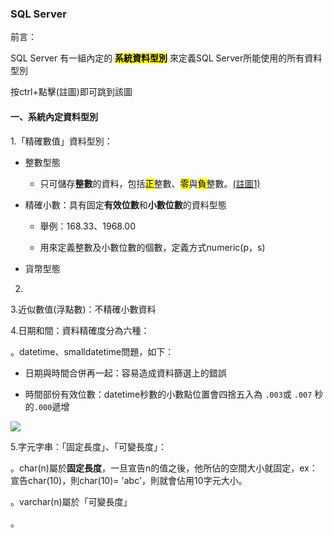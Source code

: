 ### SQL Server

前言：

SQL Server 有一組內定的 **<mark>系統資料型別</mark>** 來定義SQL Server所能使用的所有資料型別​

按ctrl+點擊(註圖)即可跳到該圖

#### 一、系統內定資料型別

1.「精確數值」資料型別：

- 整數型態
  
  - 只可儲存**整數**的資料，包括<mark>正</mark>整數、<mark>零</mark>與<mark>負</mark>整數。[​(註圖1)](https://media.discordapp.net/attachments/1293405178409779201/1311197947589038110/image.png?ex=6747fbbf&is=6746aa3f&hm=b92fbe227b5519cf5a26845b326a3557c510428fc80123562bc65e36bd0aa0f4&=&format=webp&quality=lossless&width=787&height=333)

- 精確小數：具有固定**有效位數**和**小數位數**的資料型態
  
  - 舉例：168.33、1968.00
  
  - 用來定義整數及小數位數的個數，定義方式numeric(p，s)

- 貨幣型態







2.

3.近似數值(浮點數)：不精確小數資料

4.日期和間：資料精確度分為六種：

。datetime、smalldatetime問題，如下：

- 日期與時間合併再一起：容易造成資料篩選上的錯誤

- 時間部份有效位數：datetime秒數的小數點位置會四捨五入為 `.003`或 `.007` 秒的`.000`遞增

![](https://cdn.discordapp.com/attachments/1293405178409779201/1311160880993665084/20241127_104343.jpg?ex=6747d93a&is=674687ba&hm=02900cd99ee3dbf10e779befc89567216c6a57f57a6ea480ae4fbf90089fb991&=)

5.字元字串：「固定長度」、「可變長度」：

。char(n)屬於**固定長度**，一旦宣告n的值之後，他所佔的空間大小就固定，ex：宣告char(10)，則char(10)= 'abc'，則就會佔用10字元大小。

。varchar(n)屬於「可變長度」

。
